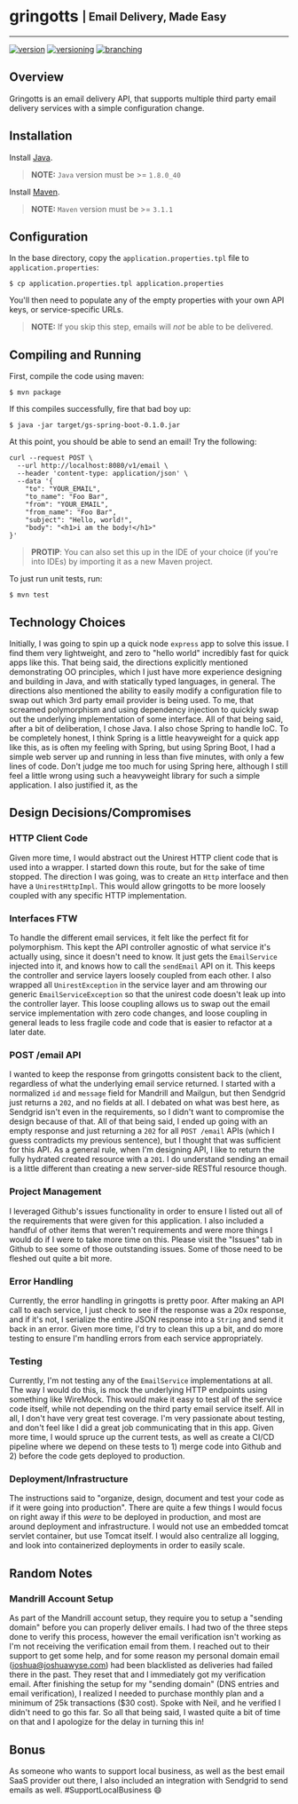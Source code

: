 # gringotts <sub><sup>| Email Delivery, Made Easy </sup></sub>

---

[![version](http://img.shields.io/badge/version-v0.0.1-blue.svg)](#) [![versioning](http://img.shields.io/badge/versioning-semver-blue.svg)](http://semver.org/) [![branching](http://img.shields.io/badge/branching-github%20flow-blue.svg)](https://guides.github.com/introduction/flow/)

## Overview

Gringotts is an email delivery API, that supports multiple third party email delivery services with a simple
configuration change.

## Installation

Install [Java](https://java.com/en/download/).

> **NOTE:** `Java` version must be >= `1.8.0_40`

Install [Maven](https://maven.apache.org/download.cgi).

> **NOTE:** `Maven` version must be >= `3.1.1`

## Configuration

In the base directory, copy the `application.properties.tpl` file to `application.properties`:

```
$ cp application.properties.tpl application.properties
```

You'll then need to populate any of the empty properties with your own API keys, or service-specific URLs.
> __NOTE:__ If you skip this step, emails will *not* be able to be delivered.

## Compiling and Running

First, compile the code using maven:

```
$ mvn package
```

If this compiles successfully, fire that bad boy up:

```
$ java -jar target/gs-spring-boot-0.1.0.jar
```

At this point, you should be able to send an email!  Try the following:
```
curl --request POST \
  --url http://localhost:8080/v1/email \
  --header 'content-type: application/json' \
  --data '{
	"to": "YOUR_EMAIL",
	"to_name": "Foo Bar",
	"from": "YOUR_EMAIL",
	"from_name": "Foo Bar",
	"subject": "Hello, world!",
	"body": "<h1>i am the body!</h1>"
}'
```

> **PROTIP**: You can also set this up in the IDE of your choice (if you're into IDEs) by importing it as a new Maven
> project.

To just run unit tests, run:

```
$ mvn test
```


## Technology Choices

Initially, I was going to spin up a quick node `express` app to solve this issue. I find them very lightweight,
and zero to "hello world" incredibly fast for quick apps like this. That being said, the directions explicitly
mentioned demonstrating OO principles, which I just have more experience designing and building in Java,
and with statically typed languages, in general. The directions also mentioned the ability to easily modify a
configuration file to swap out which 3rd party email provider is being used. To me, that screamed polymorphism and
using dependency injection to quickly swap out the underlying implementation of some interface. All of that being said,
after a bit of deliberation, I chose Java. I also chose Spring to handle IoC. To be completely honest, I think Spring
is a little heavyweight for a quick app like this, as is often my feeling with Spring, but using Spring Boot, I had a
simple web server up and running in less than five minutes, with only a few lines of code. Don't judge me too much for
using Spring here, although I still feel a little wrong using such a heavyweight library for such a simple
application.  I also justified it, as the

## Design Decisions/Compromises
### HTTP Client Code
Given more time, I would abstract out the Unirest HTTP client code that is used into a wrapper. I started down this
route, but for the sake of time stopped. The direction I was going, was to create an `Http` interface and then have
a `UnirestHttpImpl`. This would allow gringotts to be more loosely coupled with any specific HTTP implementation.

### Interfaces FTW
To handle the different email services, it felt like the perfect fit for polymorphism. This kept the API
controller  agnostic of what service it's actually  using, since it doesn't need to know.  It just gets the `EmailService` injected into it,
and knows how to call the `sendEmail` API on it.  This keeps the controller and service layers loosely coupled from
each other.  I also wrapped all `UnirestException` in the service layer and am throwing our generic
`EmailServiceException` so that the unirest code doesn't leak up into the controller layer.  This loose coupling
allows us to swap out the email service implementation with zero code changes, and loose coupling in general leads to
 less fragile code and code that is easier to refactor at a later date.

### POST /email API
I wanted to keep the response from gringotts consistent back to the client, regardless of what the underlying email
service returned. I started with a normalized `id` and `message` field for Mandrill and Mailgun,
but then Sendgrid just returns a `202`, and no fields at all. I debated on what was best here,
as Sendgrid isn't even in the requirements, so I didn't want to compromise the design because of that. All of that
being said, I ended up going with an empty response and just returning a `202` for all `POST /email` APIs (which I
guess contradicts my previous sentence), but I thought that was sufficient for this API. As a general rule,
when I'm designing API, I like to return the fully hydrated created resource with a `201`. I do understand sending
an email is a little different than creating a new server-side RESTful resource though.

### Project Management
I leveraged Github's issues functionality in order to ensure I listed out all of the requirements that were given for
 this application.  I also included a handful of other items that weren't requirements and were more things I would
 do if I were to take more time on this.  Please visit the "Issues" tab in Github to see some of those outstanding
 issues.  Some of those need to be fleshed out quite a bit more.

### Error Handling
Currently, the error handling in gringotts is pretty poor.  After making an API call to each service,
I just check to see if the response was a 20x response, and if it's not, I serialize the entire JSON response into a
`String` and send it back in an error.  Given more time, I'd try to clean this up a bit,
and do more testing to ensure I'm handling errors from each service appropriately.

### Testing
Currently, I'm not testing any of the `EmailService` implementations at all.  The way I would do this,
is mock the underlying HTTP endpoints using something like WireMock.  This would make it easy to test all of the
service code itself, while not depending on the third party email service itself.  All in all,
I don't have very great test coverage.  I'm very passionate about testing, and don't feel like I did a great job
communicating that in this app.  Given more time, I would spruce up the current tests,
as well as create a CI/CD pipeline where we depend on these tests to 1) merge code into Github and 2) before the code
 gets deployed to production.

### Deployment/Infrastructure
The instructions said to "organize, design, document and test your code as if it were going into production".  There
are quite a few things I would focus on right away if this _were_ to be deployed in production,
and most are around deployment and infrastructure.  I would not use an embedded tomcat servlet container,
but use Tomcat itself.  I would also centralize all logging, and look into containerized deployments in order to
easily scale.

## Random Notes
### Mandrill Account Setup
As part of the Mandrill account setup, they require you to setup a "sending domain" before you can properly deliver
emails.  I had two of the three steps done to verify this process, however the email verification isn't working as
I'm not receiving the verification email from them.  I reached out to their support to get some help,
and for some reason my personal domain email (joshua@joshuawyse.com) had been blacklisted as deliveries had failed
there in the past.  They reset that and I immediately got my verification email.  After finishing the setup for my
"sending domain" (DNS entries and email verification), I realized I needed to purchase monthly plan and a minimum of
25k transactions ($30 cost).  Spoke with Neil, and he verified I didn't need to go this far.  So all that being said,
 I wasted quite a bit of time on that and I apologize for the delay in turning this in!

## Bonus

As someone who wants to support local business, as well as the best email SaaS provider out there,
I also included an integration with Sendgrid to send emails as well. #SupportLocalBusiness :smile:
